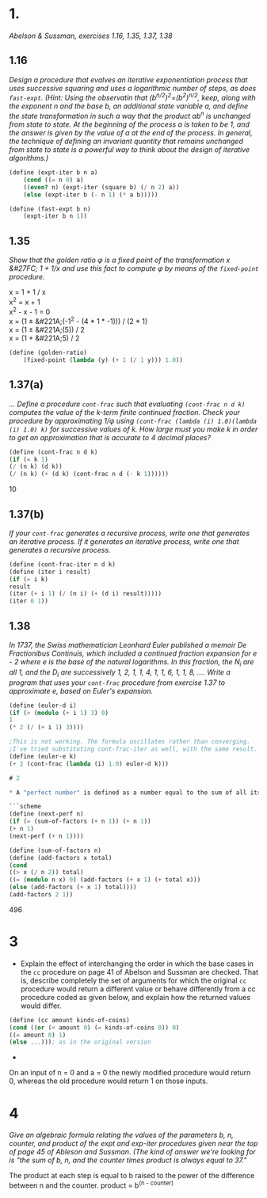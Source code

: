 
# 1.

*Abelson & Sussman, exercises 1.16, 1.35, 1.37, 1.38*

## 1.16

*Design a procedure that evalves an iterative exponentiation process that uses successive squaring and uses a logarithmic number of steps, as does `fast-expt`. (Hint: Using the observatin that (b<sup>n/2</sup>)<sup>2</sup>=(b<sup>2</sup>)<sup>n/2</sup>, keep, along with the exponent n and the base b, an additional state variable a, and define the state transformation in such a way that the product ab<sup>n</sup> is unchanged from state to state. At the beginning of the process a is taken to be 1, and the answer is given by the value of a at the end of the process. In general, the technique of defining an invariant quantity that remains unchanged from state to state is a powerful way to think about the design of iterative algorithms.)*

```scheme
(define (expt-iter b n a)
	(cond ((= n 0) a)
	((even? n) (expt-iter (square b) (/ n 2) a))
	(else (expt-iter b (- n 1) (* a b)))))

(define (fast-expt b n)
	(expt-iter b n 1))
```
## 1.35

*Show that the golden ratio &#966; is a fixed point of the transformation x &#27FC; 1 + 1/x and use this fact to compute &#966; by means of the `fixed-point` procedure.*

x = 1 + 1 / x  
 x<sup>2</sup> = x + 1  
x<sup>2</sup> - x - 1 = 0  
x = (1 &#177; &#221A;(-1<sup>2</sup> - (4 * 1 * -1))) / (2 * 1)  
x = (1 &#177; &#221A;(5)) / 2  
x = (1 + &#221A;5) / 2  

```scheme
(define (golden-ratio)
	(fixed-point (lambda (y) (+ 1 (/ 1 y))) 1.0))
```

## 1.37(a)

*... Define a procedure `cont-frac` such that evaluating `(cont-frac n d k)` computes the value of the k-term finite continued fraction. Check your procedure by approximating 1/&#966; using `(cont-frac (lambda (i) 1.0)(lambda (i) 1.0) k)` for successive values of k. How large must you make k in order to get an approximation that is accurate to 4 decimal places?*

```scheme
(define (cont-frac n d k)
(if (= k 1)
(/ (n k) (d k))
(/ (n k) (+ (d k) (cont-frac n d (- k 1))))))
```
10

## 1.37(b)

*If your `cont-frac` generates a recursive process, write one that generates an iterative process. If it generates an iterative process, write one that generates a recursive process.*
```scheme
(define (cont-frac-iter n d k)
(define (iter i result)
(if (= i k)
result
(iter (+ i 1) (/ (n i) (+ (d i) result)))))
(iter 0 1))
```

## 1.38

*In 1737, the Swiss mathematician Leonhard Euler published a memoir De Fractionibus Continuis, which included a continued fraction expansion for e - 2 where e is the base of the natural logarithms. In this fraction, the N<sub>i</sub> are all 1, and the D<sub>i</sub> are successively 1, 2, 1, 1, 4, 1, 1, 6, 1, 1, 8, .... Write a program that uses your `cont-frac` procedure from exercise 1.37 to approximate e, based on Euler's expansion.*

```scheme
(define (euler-d i)
(if (> (modulo (+ i 1) 3) 0)
1
(* 2 (/ (+ i 1) 3))))

;This is not working. The formula oscillates rather than converging.
;I've tried substituting cont-frac-iter as well, with the same result.
(define (euler-e k)
(+ 2 (cont-frac (lambda (i) 1.0) euler-d k)))

# 2

* A "perfect number" is defined as a number equal to the sum of all its factors less than itself. For example, the first perfect number is 6, because its factors are 1, 2, 3, and 6, and 1+2+3=6. The second perfect number is 28, because 1+2+4+7+14=28. What is the third perfect number? Write a procedure `(next-perf n)` that tests numbers starting with n and continuing with n+1, n+2, etc. until a perfect number is found. Then you can evaluate `(next-perf 29)` to solve the problem. Hint: you'll need a `sum-of-factors` subprocedure.*

```scheme
(define (next-perf n)
(if (= (sum-of-factors (+ n 1)) (+ n 1))
(+ n 1)
(next-perf (+ n 1))))

(define (sum-of-factors n)
(define (add-factors x total)
(cond
((> x (/ n 2)) total)
((= (modulo n x) 0) (add-factors (+ x 1) (+ total x)))
(else (add-factors (+ x 1) total))))
(add-factors 2 1))
```
496

# 3

* Explain the effect of interchanging the order in which the base cases in the `cc` procedure on page 41 of Abelson and Sussman are checked. That is, describe completely the set of arguments for which the original `cc` procedure would return a different value or behave differently from a cc procedure coded as given below, and explain how the returned values would differ.
```scheme
(define (cc amount kinds-of-coins)
(cond ((or (< amount 0) (= kinds-of-coins 0)) 0)
((= amount 0) 1)
(else ...))); as in the original version
```
*

On an input of n = 0 and a = 0 the newly modified procedure would return 0, whereas the old procedure would return 1 on those inputs.

# 4

*Give an algebraic formula relating the values of the parameters b, n, counter, and product of the expt and exp-iter procedures given near the top of page 45 of Ableson and Sussman. (The kind of answer we're looking for is "the sum of b, n, and the counter times product is always equal to 37."*

The product at each step is equal to b raised to the power of the difference between n and the counter.
product = b<sup>(n - counter)</sup>
